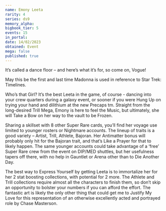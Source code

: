 ```yaml
---
name: Emony Leeta
rarity: 4
series: ds9
memory_alpha:
bigbook_tier: 5
events: 15
in_portal:
date: 14/02/2023
obtained: Event
mega: false
published: true
---
```


It’s called a dance floor – and here’s what it’s for, so come on, Vogue!

May this be the first and last time Madonna is used in reference to Star Trek: Timelines.

Who’s that Girl? It’s the best Leeta in the game, of course -   dancing into your crew quarters during a galaxy event, or sooner if you were Hung Up on trying your hand and dilithium at the new Precaps tm.  Straight from the long-desired Trill Mega, Emony is here to feel the Music, but ultimately, she will Take a Bow on her way to the vault to be Frozen.

Sharing a skillset with 8 other Super Rare cards, you’ll find her voyage use limited to younger rosters or Nightmare accounts.  The lineup of traits is a good variety – Artist, Trill, Athlete, Bajoran.  Her Antimatter bonus will probably only hit for the Bajoran trait, and that’s Like a Prayer for that to likely happen.  The same younger accounts could take advantage of a ‘free’  Super Rare crew from the event on DIP/MED shuttles, but her usefulness tapers off there, with no help in Gauntlet or Arena other than to Die Another Day. 

The best way to Express Yourself by getting Leeta is to immortalize her for her 2 stat boosting collections, with potential for 2 more.  The Athlete and Trill collections require almost all the characters to finish them, so don’t skip an opportunity to bolster your numbers if you can afford the effort.  The fantastic art is likely the only other thing that could get me to Justify My Love for this representation of an otherwise excellently acted and portrayed role by Chase Masterson.

